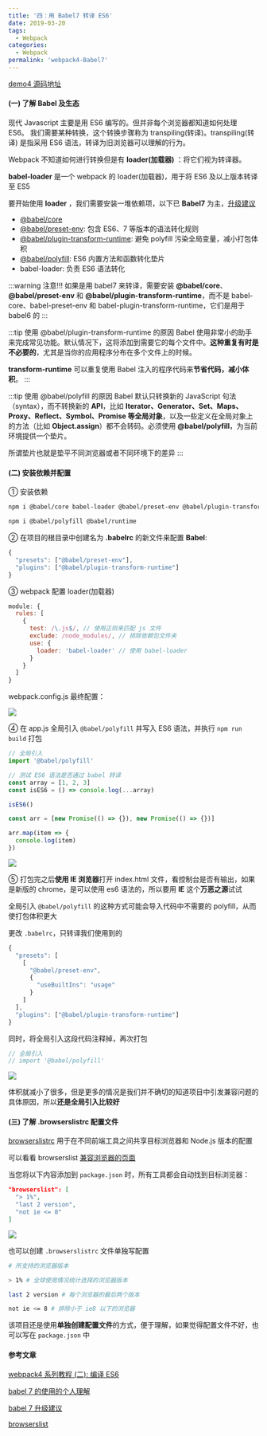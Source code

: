 ```yaml
---
title: '四：用 Babel7 转译 ES6'
date: 2019-03-20
tags:
  - Webpack
categories:
  - Webpack
permalink: 'webpack4-Babel7'
---
```


[demo4 源码地址](https://github.com/ITxiaohao/webpack4-learn/tree/master/demo04)

#### (一) 了解 Babel 及生态

现代 Javascript 主要是用 ES6 编写的。但并非每个浏览器都知道如何处理 ES6。 我们需要某种转换，这个转换步骤称为 transpiling(转译)。transpiling(转译) 是指采用 ES6 语法，转译为旧浏览器可以理解的行为。

Webpack 不知道如何进行转换但是有 **loader(加载器)** ：将它们视为转译器。

**babel-loader** 是一个 webpack 的 loader(加载器)，用于将 ES6 及以上版本转译至 ES5

要开始使用 **loader** ，我们需要安装一堆依赖项，以下已 **Babel7** 为主，[升级建议](https://babeljs.io/docs/en/v7-migration)

- [@babel/core](https://babeljs.io/docs/en/babel-core)
- [@babel/preset-env](https://babeljs.io/docs/en/babel-preset-env): 包含 ES6、7 等版本的语法转化规则
- [@babel/plugin-transform-runtime](https://babeljs.io/docs/en/babel-plugin-transform-runtime/): 避免 polyfill 污染全局变量，减小打包体积
- [@babel/polyfill](https://babeljs.io/docs/en/babel-polyfill): ES6 内置方法和函数转化垫片
- babel-loader: 负责 ES6 语法转化

:::warning 注意!!!
如果是用 babel7 来转译，需要安装 **@babel/core**、**@babel/preset-env** 和 **@babel/plugin-transform-runtime**，而不是 babel-core、babel-preset-env 和 babel-plugin-transform-runtime，它们是用于 babel6 的
:::

:::tip 使用 @babel/plugin-transform-runtime 的原因
Babel 使用非常小的助手来完成常见功能。默认情况下，这将添加到需要它的每个文件中。**这种重复有时是不必要的**，尤其是当你的应用程序分布在多个文件上的时候。

**transform-runtime** 可以重复使用 Babel 注入的程序代码来**节省代码，减小体积**。
:::

:::tip 使用 @babel/polyfill 的原因
Babel 默认只转换新的 JavaScript 句法（syntax），而不转换新的 **API**，比如 **Iterator、Generator、Set、Maps、Proxy、Reflect、Symbol、Promise 等全局对象**，以及一些定义在全局对象上的方法（比如 **Object.assign**）都不会转码。必须使用 **@babel/polyfill**，为当前环境提供一个垫片。

所谓垫片也就是垫平不同浏览器或者不同环境下的差异
:::

#### (二) 安装依赖并配置

① 安装依赖

```bash
npm i @babel/core babel-loader @babel/preset-env @babel/plugin-transform-runtime --save-dev
```

```bash
npm i @babel/polyfill @babel/runtime
```

② 在项目的根目录中创建名为 **.babelrc** 的新文件来配置 **Babel**:

```js
{
  "presets": ["@babel/preset-env"],
  "plugins": ["@babel/plugin-transform-runtime"]
}

```

③ webpack 配置 loader(加载器)

```js
module: {
  rules: [
    {
      test: /\.js$/, // 使用正则来匹配 js 文件
      exclude: /node_modules/, // 排除依赖包文件夹
      use: {
        loader: 'babel-loader' // 使用 babel-loader
      }
    }
  ]
}
```

webpack.config.js 最终配置：

![](https://raw.githubusercontent.com/ITxiaohao/blog-img/master/img/webpack/20190424163451.png)

④ 在 app.js 全局引入 `@babel/polyfill` 并写入 ES6 语法，并执行 `npm run build` 打包

```js {2}
// 全局引入
import '@babel/polyfill'

// 测试 ES6 语法是否通过 babel 转译
const array = [1, 2, 3]
const isES6 = () => console.log(...array)

isES6()

const arr = [new Promise(() => {}), new Promise(() => {})]

arr.map(item => {
  console.log(item)
})
```

<!-- ![](https://raw.githubusercontent.com/ITxiaohao/blog-img/master/img/webpack/20190306134849.png) -->

![](https://raw.githubusercontent.com/ITxiaohao/blog-img/master/img/webpack/20190402161557.png)

⑤ 打包完之后**使用 IE 浏览器**打开 index.html 文件，看控制台是否有输出，如果是新版的 chrome，是可以使用 es6 语法的，所以要用 **IE** 这个**万恶之源**试试

全局引入 `@babel/polyfill` 的这种方式可能会导入代码中不需要的 polyfill，从而使打包体积更大

更改 `.babelrc`，只转译我们使用到的

```js {6}
{
  "presets": [
    [
      "@babel/preset-env",
      {
        "useBuiltIns": "usage"
      }
    ]
  ],
  "plugins": ["@babel/plugin-transform-runtime"]
}
```

同时，将全局引入这段代码注释掉，再次打包

```js
// 全局引入
// import '@babel/polyfill'
```

![](https://raw.githubusercontent.com/ITxiaohao/blog-img/master/img/webpack/20190402162042.png)

体积就减小了很多，但是更多的情况是我们并不确切的知道项目中引发兼容问题的具体原因，所以**还是全局引入比较好**

#### (三) 了解 .browserslistrc 配置文件

[browserslistrc](https://github.com/browserslist/browserslist) 用于在不同前端工具之间共享目标浏览器和 Node.js 版本的配置

可以看看 browserslist [兼容浏览器的页面](https://browserl.ist/)

当您将以下内容添加到 `package.json` 时，所有工具都会自动找到目标浏览器：

```json
"browserslist": [
  "> 1%",
  "last 2 version",
  "not ie <= 8"
]
```

![](https://raw.githubusercontent.com/ITxiaohao/blog-img/master/img/webpack/20190318160833.png)

也可以创建 `.browserslistrc` 文件单独写配置

```sh
# 所支持的浏览器版本

> 1% # 全球使用情况统计选择的浏览器版本

last 2 version # 每个浏览器的最后两个版本

not ie <= 8 # 排除小于 ie8 以下的浏览器
```

该项目还是使用**单独创建配置文件**的方式，便于理解，如果觉得配置文件不好，也可以写在 `package.json` 中

#### 参考文章

[webpack4 系列教程 (二): 编译 ES6](https://godbmw.com/passages/2018-07-31-webpack-compile-ES6/)

[babel 7 的使用的个人理解](https://www.jianshu.com/p/cbd48919a0cc)

[babel 7 升级建议](https://babeljs.io/docs/en/v7-migration)

[browserslist](https://github.com/browserslist/browserslist)
